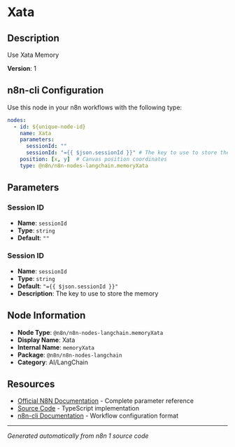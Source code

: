 # Xata

## Description

Use Xata Memory

**Version**: 1

## n8n-cli Configuration

Use this node in your n8n workflows with the following type:

```yaml
nodes:
  - id: ${unique-node-id}
    name: Xata
    parameters:
      sessionId: ""
      sessionId: "={{ $json.sessionId }}" # The key to use to store the memory
    position: [x, y]  # Canvas position coordinates
    type: @n8n/n8n-nodes-langchain.memoryXata
```

## Parameters

### Session ID

- **Name**: `sessionId`
- **Type**: `string`
- **Default**: `""`

### Session ID

- **Name**: `sessionId`
- **Type**: `string`
- **Default**: `"={{ $json.sessionId }}"`
- **Description**: The key to use to store the memory


## Node Information

- **Node Type**: `@n8n/n8n-nodes-langchain.memoryXata`
- **Display Name**: Xata
- **Internal Name**: `memoryXata`
- **Package**: `@n8n/n8n-nodes-langchain`
- **Category**: AI/LangChain

## Resources

- [Official N8N Documentation](https://docs.n8n.io/integrations/builtin/cluster-nodes/root-nodes/n8n-nodes-langchain.memoryxata/) - Complete parameter reference
- [Source Code](https://github.com/n8n-io/n8n/blob/master/packages/@n8n/nodes-langchain/nodes/memory/MemoryXata/MemoryXata.node.ts) - TypeScript implementation
- [n8n-cli Documentation](https://github.com/edenreich/n8n-cli) - Workflow configuration format

---
*Generated automatically from n8n 1 source code*
